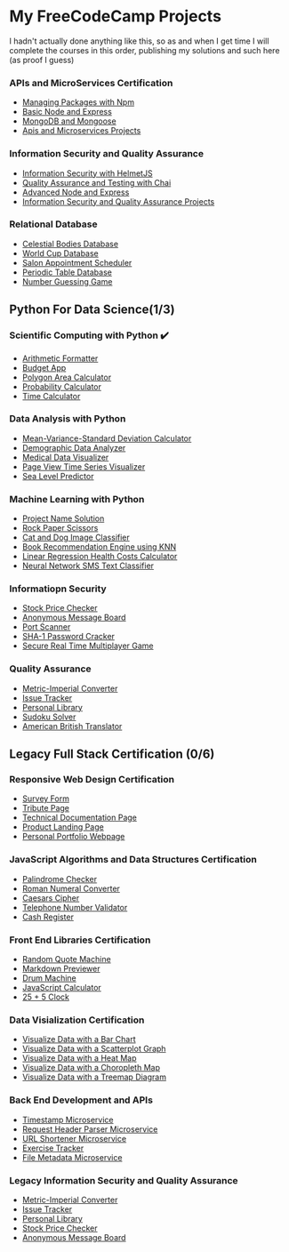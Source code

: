 # My FreeCodeCamp Projects

I hadn't actually done anything like this, so as and when I get time I will complete the courses in this order, publishing my solutions and such here (as proof I guess)

### APIs and MicroServices Certification

- [Managing Packages with Npm]()
- [Basic Node and Express]()
- [MongoDB and Mongoose]()
- [Apis and Microservices Projects]()

### Information Security and Quality Assurance

- [Information Security with HelmetJS]()
- [Quality Assurance and Testing with Chai]()
- [Advanced Node and Express]()
- [Information Security and Quality Assurance Projects]()

### Relational Database
- [Celestial Bodies Database ]()
- [World Cup Database ]()
- [Salon Appointment Scheduler ]()
- [Periodic Table Database ]()
- [Number Guessing Game ]()

## Python For Data Science(1/3)

### Scientific Computing with Python ✔️

- [Arithmetic Formatter](https://github.com/pj-sama/freeCodeCamp-Arithmetic-Formatter)
- [Budget App](https://github.com/pj-sama/freeCodeCamp-Budget-App)
- [Polygon Area Calculator](https://github.com/pj-sama/freeCodeCamp-Polygon-Area-Calculator)
- [Probability Calculator](https://github.com/pj-sama/freeCodeCamp-Probability-Calculator)
- [Time Calculator](https://github.com/pj-sama/freeCodeCamp-Time-Calculator)

### Data Analysis with Python

- [Mean-Variance-Standard Deviation Calculator ]()
- [Demographic Data Analyzer ]()
- [Medical Data Visualizer ]()
- [Page View Time Series Visualizer ]()
- [Sea Level Predictor]()

### Machine Learning with Python

- [Project Name Solution]()
- [Rock Paper Scissors ]()
- [Cat and Dog Image Classifier ]()
- [Book Recommendation Engine using KNN ]()
- [Linear Regression Health Costs Calculator ]()
- [Neural Network SMS Text Classifier ]()

### Informatiopn Security
- [Stock Price Checker ]()
- [Anonymous Message Board ]()
- [Port Scanner ]()
- [SHA-1 Password Cracker ]()
- [Secure Real Time Multiplayer Game ]()

### Quality Assurance
- [Metric-Imperial Converter ]()
- [Issue Tracker ]()
- [Personal Library ]()
- [Sudoku Solver ]()
- [American British Translator ]()

## Legacy Full Stack Certification (0/6)

### Responsive Web Design Certification

- [Survey Form](https://github.com/pj-sama/freeCodeCamp-Survey-Form)
- [Tribute Page](https://github.com/pj-sama/freeCodeCamp-Tribute-Page)
- [Technical Documentation Page](https://github.com/pj-sama/freeCodeCamp-Technical-Documentation)
- [Product Landing Page](https://github.com/pj-sama/freeCodeCamp-Product-Landing-Page)
- [Personal Portfolio Webpage](https://github.com/pj-sama/freeCodeCamp-Personal-Portfolio)

### JavaScript Algorithms and Data Structures Certification

- [Palindrome Checker]()
- [Roman Numeral Converter]()
- [Caesars Cipher]()
- [Telephone Number Validator]()
- [Cash Register]()

### Front End Libraries Certification

- [Random Quote Machine]()
- [Markdown Previewer]()
- [Drum Machine ]()
- [JavaScript Calculator ]()
- [25 + 5 Clock]()

### Data Visialization Certification

- [Visualize Data with a Bar Chart ]()
- [Visualize Data with a Scatterplot Graph ]()
- [Visualize Data with a Heat Map ]()
- [Visualize Data with a Choropleth Map ]()
- [Visualize Data with a Treemap Diagram ]()


### Back End Development and APIs

- [Timestamp Microservice ]()
- [Request Header Parser Microservice ]()
- [URL Shortener Microservice ]()
- [Exercise Tracker ]()
- [File Metadata Microservice ]()

### Legacy Information Security and Quality Assurance

- [Metric-Imperial Converter]()
- [Issue Tracker]()
- [Personal Library]()
- [Stock Price Checker]()
- [Anonymous Message Board]()
